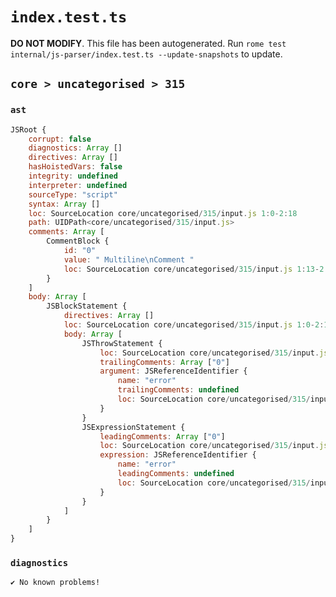 # `index.test.ts`

**DO NOT MODIFY**. This file has been autogenerated. Run `rome test internal/js-parser/index.test.ts --update-snapshots` to update.

## `core > uncategorised > 315`

### `ast`

```javascript
JSRoot {
	corrupt: false
	diagnostics: Array []
	directives: Array []
	hasHoistedVars: false
	integrity: undefined
	interpreter: undefined
	sourceType: "script"
	syntax: Array []
	loc: SourceLocation core/uncategorised/315/input.js 1:0-2:18
	path: UIDPath<core/uncategorised/315/input.js>
	comments: Array [
		CommentBlock {
			id: "0"
			value: " Multiline\nComment "
			loc: SourceLocation core/uncategorised/315/input.js 1:13-2:10
		}
	]
	body: Array [
		JSBlockStatement {
			directives: Array []
			loc: SourceLocation core/uncategorised/315/input.js 1:0-2:18
			body: Array [
				JSThrowStatement {
					loc: SourceLocation core/uncategorised/315/input.js 1:2-1:13
					trailingComments: Array ["0"]
					argument: JSReferenceIdentifier {
						name: "error"
						trailingComments: undefined
						loc: SourceLocation core/uncategorised/315/input.js 1:8-1:13 (error)
					}
				}
				JSExpressionStatement {
					leadingComments: Array ["0"]
					loc: SourceLocation core/uncategorised/315/input.js 2:10-2:16
					expression: JSReferenceIdentifier {
						name: "error"
						leadingComments: undefined
						loc: SourceLocation core/uncategorised/315/input.js 2:10-2:15 (error)
					}
				}
			]
		}
	]
}
```

### `diagnostics`

```
✔ No known problems!

```
